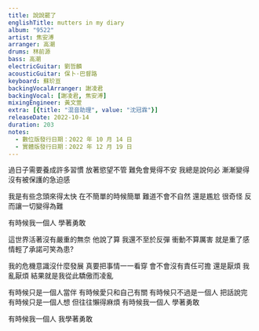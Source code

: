 ```yaml
---
title: 說說罷了
englishTitle: mutters in my diary
album: "9522"
artist: 焦安溥
arranger: 高潮
drums: 林前源
bass: 高潮
electricGuitar: 劉哲麟
acousticGuitar: 保卜·巴督路
keyboard: 蘇玠亘
backingVocalArranger: 謝凌君
backingVocal: [謝凌君, 焦安溥]
mixingEngineer: 黃文萱
extra: [{title: "混音助理", value: "沈冠霖"}]
releaseDate: 2022-10-14
duration: 203
notes:
  - 數位版發行日期：2022 年 10 月 14 日
  - 實體版發行日期：2022 年 12 月 19 日
---
```

過日子需要養成許多習慣
放著慾望不管 難免會覺得不安
我總是說何必
漸漸變得沒有被保護的急迫感

我是有些念頭來得太快
在不簡單的時候簡單
難道不會不自然
還是尷尬 很奇怪
反而讓一切變得為難

有時候我一個人 學著勇敢

這世界活著沒有嚴重的無奈
他說了算 我還不至於反彈
衝動不算厲害
就是重了感情輕了承諾可笑為患?

我的危機意識沒什麼發展
真要把事情一一看穿
會不會沒有責任可擔
還是厭煩 我亂厭煩
結果就是我從此驕傲而凌亂

有時候只是一個人當伴
有時候愛只和自己有關
有時候只不過是一個人 把話說完
有時候只是一個人想 但往往懶得麻煩
有時候我一個人 學著勇敢

有時候我一個人
我學著勇敢